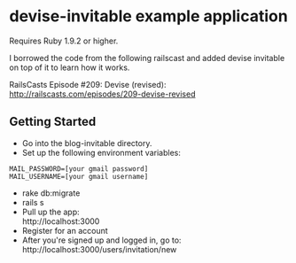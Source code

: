 # devise-invitable example application

Requires Ruby 1.9.2 or higher.

I borrowed the code from the following railscast and added devise invitable on top of it to learn how it works.

RailsCasts Episode #209: Devise (revised):
http://railscasts.com/episodes/209-devise-revised

## Getting Started
*   Go into the blog-invitable directory.
*   Set up the following environment variables:  

```
MAIL_PASSWORD=[your gmail password]
MAIL_USERNAME=[your gmail username]
```

*   rake db:migrate
*   rails s
*   Pull up the app:  
http://localhost:3000
*   Register for an account
*   After you're signed up and logged in, go to:  
http://localhost:3000/users/invitation/new
